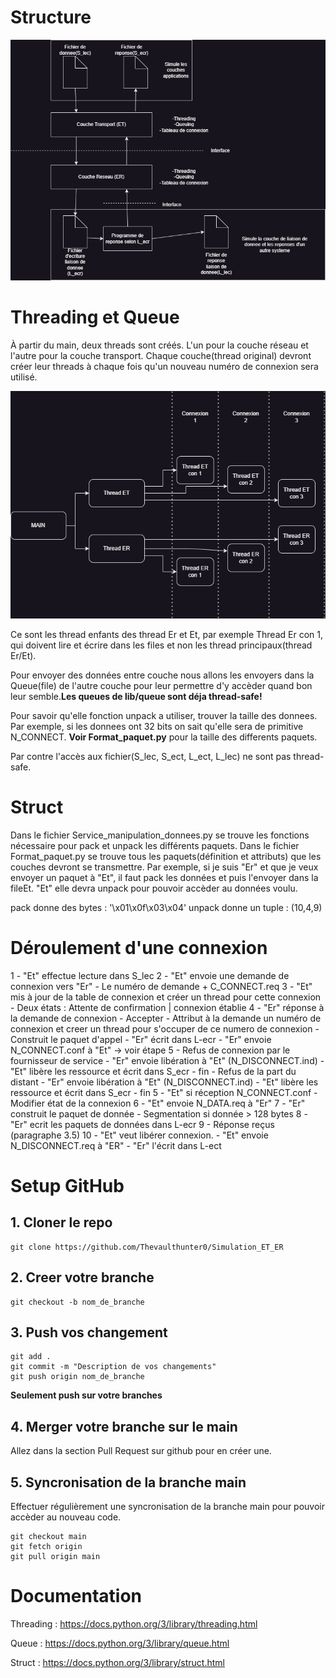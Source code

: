# Structure #
![Architecture](https://github.com/Thevaulthunter0/Simulation_ET_ER/blob/main/Image/TP1_Diagrammedrawio.png)

# Threading et Queue #
À partir du main, deux threads sont créés. L'un pour la couche réseau et l'autre pour la couche transport. Chaque couche(thread original) devront créer leur threads à chaque fois qu'un nouveau numéro de connexion sera utilisé.

![Threading](https://github.com/Thevaulthunter0/Simulation_ET_ER/blob/main/Image/TP1_DiagrammeThread.drawio.png)

Ce sont les thread enfants des thread Er et Et, par exemple Thread Er con 1, qui doivent lire et écrire dans les files et non les thread principaux(thread Er/Et).

Pour envoyer des données entre couche nous allons les envoyers dans la Queue(file) de l'autre couche pour leur permettre d'y accèder quand bon leur semble.**Les queues de lib/queue sont déja thread-safe!**

Pour savoir qu'elle fonction unpack a utiliser, trouver la taille des donnees. Par exemple, si les donnees ont 32 bits on sait qu'elle sera de primitive N_CONNECT. **Voir Format_paquet.py** pour la taille des differents paquets.

Par contre l'accès aux fichier(S_lec, S_ect, L_ect, L_lec) ne sont pas thread-safe.

# Struct #
Dans le fichier Service_manipulation_donnees.py se trouve les fonctions nécessaire pour pack et unpack les différents paquets.
Dans le fichier Format_paquet.py se trouve tous les paquets(définition et attributs) que les couches devront se transmettre.
Par exemple, si je suis "Er" et que je veux envoyer un paquet à "Et", il faut pack les données et puis l'envoyer dans la fileEt. "Et" elle devra unpack pour pouvoir accèder au données voulu.

pack donne des bytes : '\x01\x0f\x03\x04'
unpack donne un tuple : (10,4,9)

# Déroulement d'une connexion #
1 - "Et" effectue lecture dans S_lec
2 - "Et" envoie une demande de connexion vers "Er"
    - Le numéro de demande + C_CONNECT.req
3 - "Et" mis à jour de la table de connexion et créer un thread pour cette connexion
    - Deux états : Attente de confirmation | connexion établie
4 - "Er" réponse à la demande de connexion 
    - Accepter
        - Attribut à la demande un numéro de connexion et creer un thread pour s'occuper de ce numero de connexion
        - Construit le paquet d'appel
        - "Er" écrit dans L-ecr
        - "Er" envoie N_CONNECT.conf à "Et" -> voir étape 5
    - Refus de connexion par le fournisseur de service
        - "Er" envoie libération à "Et" (N_DISCONNECT.ind)
        - "Et" libère les ressource et écrit dans S_ecr
        - fin
    - Refus de la part du distant
        - "Er" envoie libération à "Et" (N_DISCONNECT.ind)
        - "Et" libère les ressource et écrit dans S_ecr
        - fin
5 -  "Et" si réception N_CONNECT.conf
    - Modifier état de la connexion
6 - "Et" envoie N_DATA.req à "Er"
7 - "Er" construit le paquet de donnée
    - Segmentation si donnée > 128 bytes
8 - "Er" ecrit les paquets de données dans L-ecr
9 - Réponse reçus (paragraphe 3.5)
10 - "Et" veut libérer connexion.
    - "Et" envoie N_DISCONNECT.req à "ER"
    - "Er" l'écrit dans L-ect


# Setup GitHub #
## 1. Cloner le repo
```
git clone https://github.com/Thevaulthunter0/Simulation_ET_ER
```

## 2. Creer votre branche
```
git checkout -b nom_de_branche
```

## 3. Push vos changement
```
git add .
git commit -m "Description de vos changements"
git push origin nom_de_branche
```
**Seulement push sur votre branches**

## 4. Merger votre branche sur le main
Allez dans la section Pull Request sur github pour en créer une.

## 5. Syncronisation de la branche main
Effectuer régulièrement une syncronisation de la branche main pour pouvoir accèder au nouveau code.
```
git checkout main
git fetch origin
git pull origin main
```

# Documentation #
Threading : https://docs.python.org/3/library/threading.html

Queue : https://docs.python.org/3/library/queue.html

Struct : https://docs.python.org/3/library/struct.html
